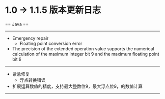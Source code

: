 # 1.0 -> 1.1.5 版本更新日志

== Java ==
<hr>

* Emergency repair
    * Floating point conversion error
* The precision of the extended operation value supports the numerical calculation of the maximum integer bit 9 and the
  maximum floating point bit 9

<hr>

* 紧急修复
    * 浮点转换错误
* 扩展运算数值的精度，支持最大整数位9，最大浮点位9，的数值计算

<hr>